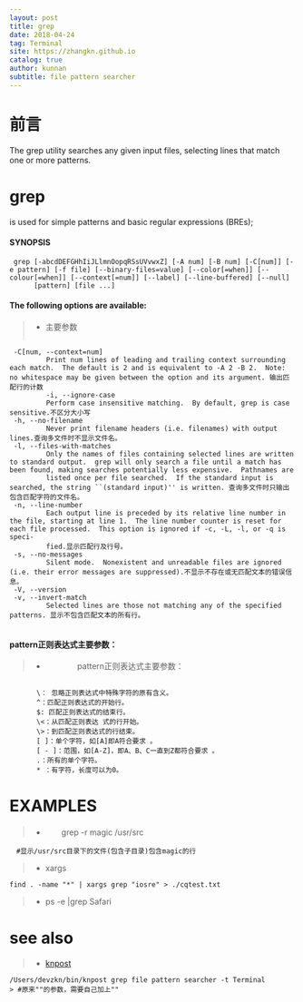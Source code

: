 ```yaml
---
layout: post
title: grep
date: 2018-04-24
tag: Terminal
site: https://zhangkn.github.io
catalog: true
author: kunnan
subtitle: file pattern searcher
---
```



# 前言

 The grep utility searches any given input files, selecting lines that match one or more patterns.
 
# grep

is used for simple patterns and basic regular expressions (BREs);

#### SYNOPSIS
     grep [-abcdDEFGHhIiJLlmnOopqRSsUVvwxZ] [-A num] [-B num] [-C[num]] [-e pattern] [-f file] [--binary-files=value] [--color[=when]] [--colour[=when]] [--context[=num]] [--label] [--line-buffered] [--null]
          [pattern] [file ...]


####      The following options are available:


>* 主要参数
>```
     -C[num, --context=num]
             Print num lines of leading and trailing context surrounding each match.  The default is 2 and is equivalent to -A 2 -B 2.  Note: no whitespace may be given between the option and its argument. 输出匹配行的计数
             -i, --ignore-case
             Perform case insensitive matching.  By default, grep is case sensitive.不区分大小写
     -h, --no-filename
             Never print filename headers (i.e. filenames) with output lines.查询多文件时不显示文件名。
     -l, --files-with-matches
             Only the names of files containing selected lines are written to standard output.  grep will only search a file until a match has been found, making searches potentially less expensive.  Pathnames are
             listed once per file searched.  If the standard input is searched, the string ``(standard input)'' is written. 查询多文件时只输出包含匹配字符的文件名。
     -n, --line-number
             Each output line is preceded by its relative line number in the file, starting at line 1.  The line number counter is reset for each file processed.  This option is ignored if -c, -L, -l, or -q is speci-
             fied.显示匹配行及行号。
     -s, --no-messages
             Silent mode.  Nonexistent and unreadable files are ignored (i.e. their error messages are suppressed).不显示不存在或无匹配文本的错误信息。
     -V, --version
     -v, --invert-match
             Selected lines are those not matching any of the specified patterns. 显示不包含匹配文本的所有行。
>```


#### pattern正则表达式主要参数：

>* 　　　　pattern正则表达式主要参数：

```

　　　　\： 忽略正则表达式中特殊字符的原有含义。
　　　　^：匹配正则表达式的开始行。
　　　　$: 匹配正则表达式的结束行。
　　　　\<：从匹配正则表达 式的行开始。
　　　　\>：到匹配正则表达式的行结束。
　　　　[ ]：单个字符，如[A]即A符合要求 。
　　　　[ - ]：范围，如[A-Z]，即A、B、C一直到Z都符合要求 。
　　　　.：所有的单个字符。
　　　　* ：有字符，长度可以为0。

```

# EXAMPLES

>* 　　grep -r magic /usr/src　

```
　#显示/usr/src目录下的文件(包含子目录)包含magic的行
```
>*  xargs

```
find . -name "*" | xargs grep "iosre" > ./cqtest.txt
```

>* ps -e |grep Safari
>
>

# see also 

>* [knpost](https://github.com/zhangkn/KNBin/blob/master/knpost) 
>
```
/Users/devzkn/bin/knpost grep file pattern searcher -t Terminal
> #原来""的参数，需要自己加上""
```

